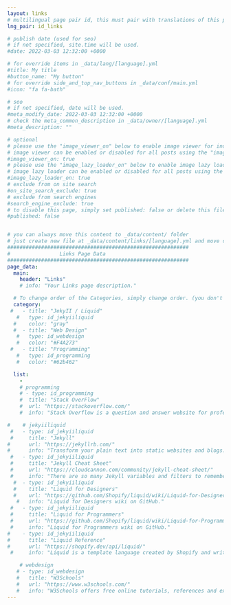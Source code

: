 ```yaml
---
layout: links
# multilingual page pair id, this must pair with translations of this page. (This name must be unique)
lng_pair: id_links

# publish date (used for seo)
# if not specified, site.time will be used.
#date: 2022-03-03 12:32:00 +0000

# for override items in _data/lang/[language].yml
#title: My title
#button_name: "My button"
# for override side_and_top_nav_buttons in _data/conf/main.yml
#icon: "fa fa-bath"

# seo
# if not specified, date will be used.
#meta_modify_date: 2022-03-03 12:32:00 +0000
# check the meta_common_description in _data/owner/[language].yml
#meta_description: ""

# optional
# please use the "image_viewer_on" below to enable image viewer for individual pages or posts (_posts/ or [language]/_posts folders).
# image viewer can be enabled or disabled for all posts using the "image_viewer_posts: true" setting in _data/conf/main.yml.
#image_viewer_on: true
# please use the "image_lazy_loader_on" below to enable image lazy loader for individual pages or posts (_posts/ or [language]/_posts folders).
# image lazy loader can be enabled or disabled for all posts using the "image_lazy_loader_posts: true" setting in _data/conf/main.yml.
#image_lazy_loader_on: true
# exclude from on site search
#on_site_search_exclude: true
# exclude from search engines
#search_engine_exclude: true
# to disable this page, simply set published: false or delete this file
#published: false


# you can always move this content to _data/content/ folder
# just create new file at _data/content/links/[language].yml and move content below.
###########################################################
#                Links Page Data
###########################################################
page_data:
  main:
    header: "Links"
    # info: "Your Links page description."

  # To change order of the Categories, simply change order. (you don't need to change list order.)
  category:
 #   - title: "JekyII / Liquid"
   #   type: id_jekyiiliquid
  #    color: "gray"
  #  - title: "Web Design"
   #   type: id_webdesign
   #   color: "#F4A273"
 #   - title: "Programming"
   #   type: id_programming
   #   color: "#62b462"

  list:
    -
    # programming
    # - type: id_programming
    #  title: "Stack OverFlow"
    #  url: "https://stackoverflow.com/"
    #  info: "Stack Overflow is a question and answer website for professional and enthusiastic programmers."

#    # jekyiiliquid
 #   - type: id_jekyiiliquid
 #     title: "Jekyll"
#      url: "https://jekyllrb.com/"
#      info: "Transform your plain text into static websites and blogs."
 #   - type: id_jekyiiliquid
 #     title: "Jekyll Cheat Sheet"
 #     url: "https://cloudcannon.com/community/jekyll-cheat-sheet/"
 #     info: "There are so many Jekyll variables and filters to remember and it can be tricky to keep it all in your head. This cheat sheet serves as a quick reference of everything Jekyll can do."
  #  - type: id_jekyiiliquid
  #    title: "Liquid for Designers"
  #    url: "https://github.com/Shopify/liquid/wiki/Liquid-for-Designers"
   #   info: "Liquid for Designers wiki on GitHub."
 #   - type: id_jekyiiliquid
 #     title: "Liquid for Programmers"
 #     url: "https://github.com/Shopify/liquid/wiki/Liquid-for-Programmers"
 #     info: "Liquid for Programmers wiki on GitHub."
#    - type: id_jekyiiliquid
#      title: "Liquid Reference"
#      url: "https://shopify.dev/api/liquid/"
 #     info: "Liquid is a template language created by Shopify and written in Ruby. It is now available as an open source project on GitHub."

    # webdesign
   # - type: id_webdesign
   #   title: "W3Schools"
   #   url: "https://www.w3schools.com/"
   #   info: "W3Schools offers free online tutorials, references and exercises in all the major languages of the web. Covering popular subjects like HTML, CSS, JavaScript, Python, SQL, Java, and many more."
---
```

